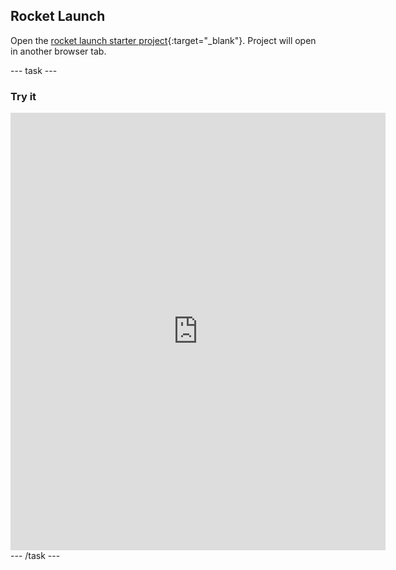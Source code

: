 ## Rocket Launch

Open the [rocket launch starter project](https://editor-prototype.raspberrypi.org/python/rocket-launch-starter){:target="_blank"}. Project will open in another browser tab.

--- task ---
### Try it
<div style="display: flex; flex-wrap: wrap">
<div class="trinket">
  <iframe src="https://staging-editor.raspberrypi.org/embed/viewer/rocket-launch-example?show_visual_tab=true" width="600" height="700" frameborder="0" marginwidth="0" marginheight="0" allowfullscreen>
  </iframe>
</div>
</div>
--- /task ---
